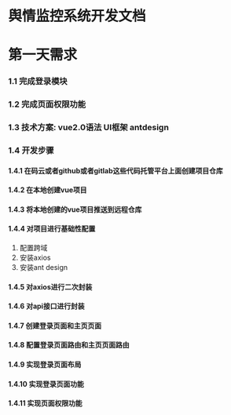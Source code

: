 # 舆情监控系统开发文档

# 第一天需求

### 1.1 完成登录模块

### 1.2 完成页面权限功能

### 1.3 技术方案: vue2.0语法  UI框架 antdesign

### 1.4 开发步骤

#### 1.4.1 在码云或者github或者gitlab这些代码托管平台上面创建项目仓库

#### 1.4.2 在本地创建vue项目

#### 1.4.3 将本地创建的vue项目推送到远程仓库

#### 1.4.4 对项目进行基础性配置

1. 配置跨域
2. 安装axios
3. 安装ant design

#### 1.4.5 对axios进行二次封装

#### 1.4.6 对api接口进行封装

#### 1.4.7 创建登录页面和主页页面

#### 1.4.8 配置登录页面路由和主页页面路由

#### 1.4.9 实现登录页面布局

#### 1.4.10 实现登录页面功能

#### 1.4.11 实现页面权限功能



